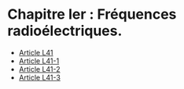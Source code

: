 # Chapitre Ier : Fréquences radioélectriques.

* [Article L41](./LEGIARTI000006465448.md)
* [Article L41-1](./LEGIARTI000024506166.md)
* [Article L41-2](./LEGIARTI000031318657.md)
* [Article L41-3](./LEGIARTI000006465938.md)
